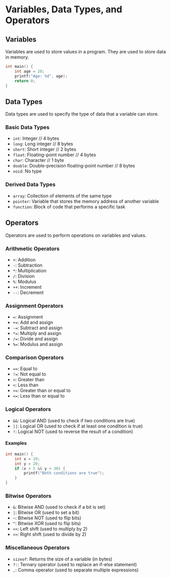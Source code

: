 # Variables, Data Types, and Operators

## Variables

Variables are used to store values in a program. They are used to store data in memory.

```c
int main() {
    int age = 20;
    printf("Age: %d", age);
    return 0;
}
```

## Data Types

Data types are used to specify the type of data that a variable can store.

### Basic Data Types

- `int`: Integer // 4 bytes
- `long`: Long integer // 8 bytes
- `short`: Short integer // 2 bytes
- `float`: Floating-point number // 4 bytes
- `char`: Character // 1 byte
- `double`: Double-precision floating-point number // 8 bytes
- `void`: No type

### Derived Data Types

- `array`: Collection of elements of the same type
- `pointer`: Variable that stores the memory address of another variable
- `function`: Block of code that performs a specific task

## Operators

Operators are used to perform operations on variables and values.

### Arithmetic Operators

- `+`: Addition
- `-`: Subtraction
- `*`: Multiplication
- `/`: Division
- `%`: Modulus
- `++`: Increment
- `--`: Decrement

### Assignment Operators

- `=`: Assignment
- `+=`: Add and assign
- `-=`: Subtract and assign
- `*=`: Multiply and assign
- `/=`: Divide and assign
- `%=`: Modulus and assign

### Comparison Operators

- `==`: Equal to
- `!=`: Not equal to
- `>`: Greater than
- `<`: Less than
- `>=`: Greater than or equal to
- `<=`: Less than or equal to

### Logical Operators

- `&&`: Logical AND (used to check if two conditions are true)
- `||`: Logical OR (used to check if at least one condition is true)
- `!`: Logical NOT (used to reverse the result of a condition)

#### Examples

```c
int main() {
    int x = 10;
    int y = 20;
    if (x > 5 && y < 30) {
        printf("Both conditions are true");
    }
}
```

### Bitwise Operators

- `&`: Bitwise AND (used to check if a bit is set)
- `|`: Bitwise OR (used to set a bit)
- `~`: Bitwise NOT (used to flip bits)
- `^`: Bitwise XOR (used to flip bits)
- `<<`: Left shift (used to multiply by 2)
- `>>`: Right shift (used to divide by 2)

### Miscellaneous Operators

- `sizeof`: Returns the size of a variable (in bytes)
- `?:`: Ternary operator (used to replace an if-else statement)
- `,`: Comma operator (used to separate multiple expressions)
